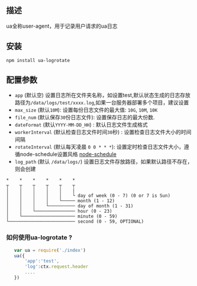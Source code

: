 ## 描述

ua全称user-agent，用于记录用户请求的ua日志

## 安装

    npm install ua-logrotate

## 配置参数
- `app` (默认空) 设置日志所在文件夹名称，如设置test,默认状态生成的日志存放路径为`/data/logs/test/xxxx.log`,如果一台服务器部署多个项目，建议设置
- `max_size` (默认`10M`): 设置每份日志文件的最大值: `10G`, `10M`, `10K`
- `file_num` (默认保存`30`份日志文件): 设置保存日志的最大份数.
- `dateFormat` (默认`YYYY-MM-DD_HH`) : 默认日志文件生成格式
- `workerInterval` (默认检查日志文件时间`30`秒) : 设置检查日志文件大小的时间间隔
- `rotateInterval` (默认每天凌晨 `0 0 * * *`): 设置定时检查日志文件大小，遵循node-schedule设置风格 [node-schedule](https://github.com/node-schedule/node-schedule) 
- `log_path` (默认 `/data/logs/`) 设置日志文件存放路径，如果默认路径不存在，则会创建

```
*    *    *    *    *    *
┬    ┬    ┬    ┬    ┬    ┬
│    │    │    │    │    |
│    │    │    │    │    └ day of week (0 - 7) (0 or 7 is Sun)
│    │    │    │    └───── month (1 - 12)
│    │    │    └────────── day of month (1 - 31)
│    │    └─────────────── hour (0 - 23)
│    └──────────────────── minute (0 - 59)
└───────────────────────── second (0 - 59, OPTIONAL)
```

### 如何使用ua-logrotate ?

 ```js
    var ua = require('./index')
    ua({
        'app':'test',
        'log':ctx.request.header
        ....
    })